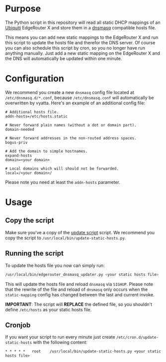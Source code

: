# Purpose

The Python script in this repository will read all static DHCP mappings of an [Ubiquiti](https://www.ubnt.com/) EdgeRouter X and store them in a [dnsmasq](http://www.thekelleys.org.uk/dnsmasq/doc.html) compatible hosts file.

This means you can add new static mappings to the EdgeRouter X and run this script to update the hosts file and therefor the DNS server. Of course you can also schedule this script by cron, so you no longer have run anything manually. Just add a new static mapping on the EdgeRouter X and the DNS will automatically be updated within one minute.

# Configuration

We recommend you create a new `dnsmasq` config file located at `/etc/dnsmasq.d/*.conf`, because `/etc/dnsmasq.conf` will automatically be overwritten by vyatta.
Here's an example of an additional config file:

```
# Additional hosts file.
addn-hosts=/etc/hosts.static

# Never forward plain names (without a dot or domain part).
domain-needed

# Never forward addresses in the non-routed address spaces.
bogus-priv

# Add the domain to simple hostnames.
expand-hosts
domain=<your domain>

# Local domains which will should not be forwarded.
local=/<your domain>/
```

Please note you need at least the `addn-hosts` parameter.

# Usage

## Copy the script

Make sure you've a copy of the [update script](update-static-hosts.py) script.
We recommend you copy the script to `/usr/local/bin/update-static-hosts.py`.

## Running the script

To update the hosts file you now can simply run:

```bash
/usr/local/bin/edgerouter_dnsmasq_updater.py <your static hosts file>
```

This will update the hosts file and reload `dnsmasq` via `SIGHUP`.
Please note that the rewrite of the file and reload of `dnsmasq` only occurs when the `static-mapping` config has changed between the last and current invoke.

__IMPORTANT__: The script will __REPLACE__ the defined file, so you shouldn't define `/etc/hosts` as your static hosts file.

## Cronjob

If you want your script to run every minute just create `/etc/cron.d/update-static-hosts` with the following content:

```
* * * * *   root    /usr/local/bin/update-static-hosts.py <your static hosts file>
```
